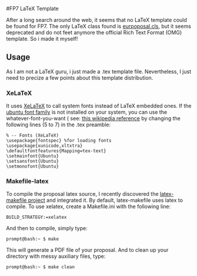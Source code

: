 #FP7 LaTeX Template

After a long search around the web, it seems that no LaTeX template could be found for FP7. The only LaTeX class found is [eurpoposal.cls](http://www.ctan.org/pkg/euproposal), but it seems deprecated and do not feet anymore the official Rich Text Format (OMG) template. So i made it myself!

## Usage

As I am not a LaTeX guru, i just made a .tex template file. Nevertheless, I just need to precize a few points about this template distribution.

### XeLaTeX

It uses [XeLaTeX](http://scripts.sil.org/cms/scripts/page.php?site_id=nrsi&id=xetex) to call system fonts instead of LaTeX embedded ones. If the [ubuntu font family](http://font.ubuntu.com/) is not installed on your system, you can use the whatever-font-you-want ( see: [this wikipedia reference](http://en.wikipedia.org/wiki/TrueType) by changing the following lines (5 to 7) in the .tex preamble:

	% -- Fonts (XeLaTeX)
	\usepackage{fontspec} %for loading fonts
	\usepackage{xunicode,xltxtra}
	\defaultfontfeatures{Mapping=tex-text}
	\setmainfont{Ubuntu}
	\setsansfont{Ubuntu}
	\setmonofont{Ubuntu}

### Makefile-latex

To compile the proposal latex source, I recently discovered the [latex-makefile project](http://code.google.com/p/latex-makefile/) and integrated it. By default, latex-makefile uses latex to compile. To use xelatex, create a Makefile.ini with the following line:

	BUILD_STRATEGY:=xelatex
	
And then to compile, simply type:

	prompt@bash:~ $ make

This will generate a PDF file of your proposal. And to clean up your directory with messy auxiliary files, type:
	
	prompt@bash:~ $ make clean

